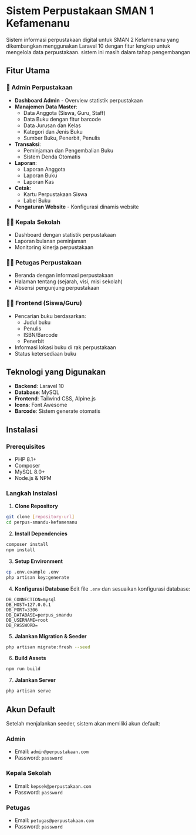 # Sistem Perpustakaan SMAN 1 Kefamenanu

Sistem informasi perpustakaan digital untuk SMAN 2 Kefamenanu yang dikembangkan menggunakan Laravel 10 dengan fitur lengkap untuk mengelola data perpustakaan. sistem ini masih dalam tahap pengembangan

## Fitur Utama

### 🎯 Admin Perpustakaan

-   **Dashboard Admin** - Overview statistik perpustakaan
-   **Manajemen Data Master**:
    -   Data Anggota (Siswa, Guru, Staff)
    -   Data Buku dengan fitur barcode
    -   Data Jurusan dan Kelas
    -   Kategori dan Jenis Buku
    -   Sumber Buku, Penerbit, Penulis
-   **Transaksi**:
    -   Peminjaman dan Pengembalian Buku
    -   Sistem Denda Otomatis
-   **Laporan**:
    -   Laporan Anggota
    -   Laporan Buku
    -   Laporan Kas
-   **Cetak**:
    -   Kartu Perpustakaan Siswa
    -   Label Buku
-   **Pengaturan Website** - Konfigurasi dinamis website

### 👨‍🏫 Kepala Sekolah

-   Dashboard dengan statistik perpustakaan
-   Laporan bulanan peminjaman
-   Monitoring kinerja perpustakaan

### 👨‍💼 Petugas Perpustakaan

-   Beranda dengan informasi perpustakaan
-   Halaman tentang (sejarah, visi, misi sekolah)
-   Absensi pengunjung perpustakaan

### 👨‍🎓 Frontend (Siswa/Guru)

-   Pencarian buku berdasarkan:
    -   Judul buku
    -   Penulis
    -   ISBN/Barcode
    -   Penerbit
-   Informasi lokasi buku di rak perpustakaan
-   Status ketersediaan buku

## Teknologi yang Digunakan

-   **Backend**: Laravel 10
-   **Database**: MySQL
-   **Frontend**: Tailwind CSS, Alpine.js
-   **Icons**: Font Awesome
-   **Barcode**: Sistem generate otomatis

## Instalasi

### Prerequisites

-   PHP 8.1+
-   Composer
-   MySQL 8.0+
-   Node.js & NPM

### Langkah Instalasi

1. **Clone Repository**

```bash
git clone [repository-url]
cd perpus-smandu-kefamenanu
```

2. **Install Dependencies**

```bash
composer install
npm install
```

3. **Setup Environment**

```bash
cp .env.example .env
php artisan key:generate
```

4. **Konfigurasi Database**
   Edit file `.env` dan sesuaikan konfigurasi database:

```env
DB_CONNECTION=mysql
DB_HOST=127.0.0.1
DB_PORT=3306
DB_DATABASE=perpus_smandu
DB_USERNAME=root
DB_PASSWORD=
```

5. **Jalankan Migration & Seeder**

```bash
php artisan migrate:fresh --seed
```

6. **Build Assets**

```bash
npm run build
```

7. **Jalankan Server**

```bash
php artisan serve
```

## Akun Default

Setelah menjalankan seeder, sistem akan memiliki akun default:

### Admin

-   Email: `admin@perpustakaan.com`
-   Password: `password`

### Kepala Sekolah

-   Email: `kepsek@perpustakaan.com`
-   Password: `password`

### Petugas

-   Email: `petugas@perpustakaan.com`
-   Password: `password`
